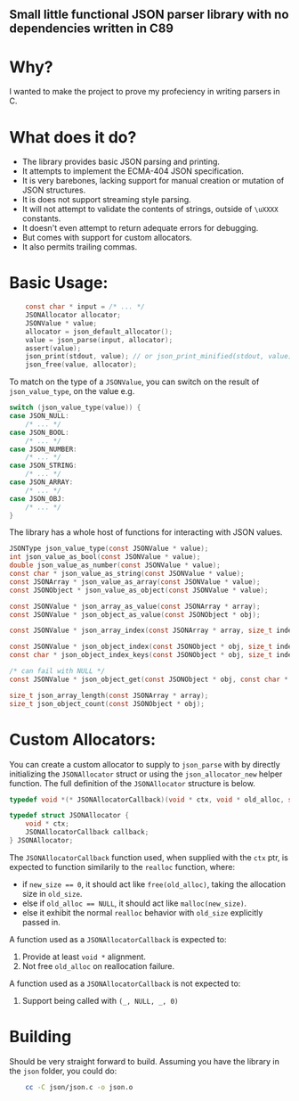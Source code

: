 ## Small little functional JSON parser library with no dependencies written in C89

# Why?
I wanted to make the project to prove my profeciency in writing parsers in C.

# What does it do?
- The library provides basic JSON parsing and printing.
- It attempts to implement the ECMA-404 JSON specification.
- It is very barebones, lacking support for manual creation or mutation of JSON structures.
- It is does not support streaming style parsing.
- It will not attempt to validate the contents of strings, outside of `\uXXXX` constants.
- It doesn't even attempt to return adequate errors for debugging.
- But comes with support for custom allocators.
- It also permits trailing commas.

# Basic Usage:
```c
    const char * input = /* ... */
    JSONAllocator allocator;
    JSONValue * value;
    allocator = json_default_allocator();
    value = json_parse(input, allocator);
    assert(value);
    json_print(stdout, value); // or json_print_minified(stdout, value)
    json_free(value, allocator);
```
To match on the type of a ``JSONValue``, you can switch on the result of ``json_value_type``, on the value e.g.
```c
switch (json_value_type(value)) {
case JSON_NULL:
    /* ... */
case JSON_BOOL:
    /* ... */
case JSON_NUMBER:
    /* ... */
case JSON_STRING:
    /* ... */
case JSON_ARRAY:
    /* ... */
case JSON_OBJ:
    /* ... */
}
```
The library has a whole host of functions for interacting with JSON values.
```c
JSONType json_value_type(const JSONValue * value);
int json_value_as_bool(const JSONValue * value);
double json_value_as_number(const JSONValue * value);
const char * json_value_as_string(const JSONValue * value);
const JSONArray * json_value_as_array(const JSONValue * value);
const JSONObject * json_value_as_object(const JSONValue * value);

const JSONValue * json_array_as_value(const JSONArray * array);
const JSONValue * json_object_as_value(const JSONObject * obj);

const JSONValue * json_array_index(const JSONArray * array, size_t index);

const JSONValue * json_object_index(const JSONObject * obj, size_t index);
const char * json_object_index_keys(const JSONObject * obj, size_t index);

/* can fail with NULL */
const JSONValue * json_object_get(const JSONObject * obj, const char * key);

size_t json_array_length(const JSONArray * array);
size_t json_object_count(const JSONObject * obj);
```


# Custom Allocators:
You can create a custom allocator to supply to ``json_parse`` with by directly initializing the ``JSONAllocator`` struct or using the ``json_allocator_new`` helper function.
The full definition of the ``JSONAllocator`` structure is below.
```c
typedef void *(* JSONAllocatorCallback)(void * ctx, void * old_alloc, size_t old_size, size_t new_size);

typedef struct JSONAllocator {
	void * ctx;
	JSONAllocatorCallback callback;
} JSONAllocator;
```
The ``JSONAllocatorCallback`` function used, when supplied with the ``ctx`` ptr, is expected to function similarily to the ``realloc`` function, where:
- if ``new_size == 0``, it should act like ``free(old_alloc)``, taking the allocation size in ``old_size``.
- else if ``old_alloc == NULL``, it should act like ``malloc(new_size)``.
- else it exhibit the normal ``realloc`` behavior with ``old_size`` explicitly passed in.

A function used as a ``JSONAllocatorCallback`` is expected to:
1. Provide at least ``void *`` alignment.
2. Not free ``old_alloc`` on reallocation failure.

A function used as a ``JSONAllocatorCallback`` is not expected to:
1. Support being called with ``(_, NULL, _, 0)``

# Building
Should be very straight forward to build. Assuming you have the library in the ``json`` folder, you could do:
```bash
    cc -C json/json.c -o json.o
```
